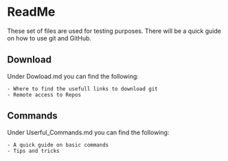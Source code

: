 # **ReadMe**

These set of files are used for testing purposes. 
There will be a quick guide on how to use git and GitHub.

## __Download__
Under Dowload.md you can find the following:

	- Where to find the usefull links to download git
	- Remote access to Repos

## __Commands__

Under Userful_Commands.md you can find the following:

	- A quick guide on basic commands
	- Tips and tricks
